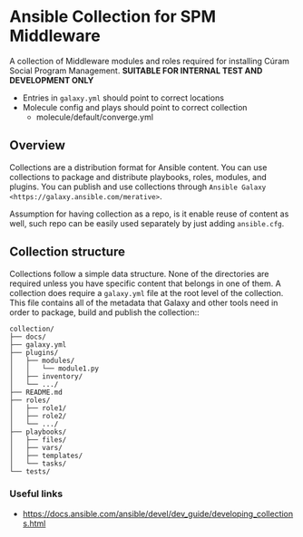 # Ansible Collection for SPM Middleware

A collection of Middleware modules and roles required for installing Cúram Social Program Management. **SUITABLE FOR INTERNAL TEST AND DEVELOPMENT ONLY**

* Entries in `galaxy.yml` should point to correct locations
* Molecule config and plays should point to correct collection
    - molecule/default/converge.yml

## Overview

Collections are a distribution format for Ansible content. You can use collections to package and distribute playbooks, roles, modules, and plugins.
You can publish and use collections through `Ansible Galaxy <https://galaxy.ansible.com/merative>`.

Assumption for having collection as a repo, is it enable reuse of content as well, such repo can be easily used separately by just adding `ansible.cfg`.

## Collection structure

Collections follow a simple data structure. None of the directories are required unless you have specific content that belongs in one of them. A collection does require a ``galaxy.yml`` file at the root level of the collection. This file contains all of the metadata that Galaxy
and other tools need in order to package, build and publish the collection::

    collection/
    ├── docs/
    ├── galaxy.yml
    ├── plugins/
    │   ├── modules/
    │   │   └── module1.py
    │   ├── inventory/
    │   └── .../
    ├── README.md
    ├── roles/
    │   ├── role1/
    │   ├── role2/
    │   └── .../
    ├── playbooks/
    │   ├── files/
    │   ├── vars/
    │   ├── templates/
    │   └── tasks/
    └── tests/

### Useful links

* https://docs.ansible.com/ansible/devel/dev_guide/developing_collections.html
